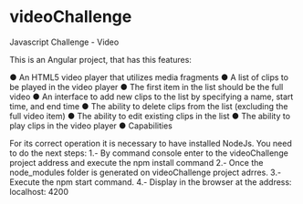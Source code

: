 # videoChallenge
Javascript Challenge - Video

This is an Angular project, that has this features:

● An HTML5 video player that utilizes media fragments
● A list of clips to be played in the video player
● The first item in the list should be the full video
● An interface to add new clips to the list by specifying a name, start time, and end time
● The ability to delete clips from the list (excluding the full video item)
● The ability to edit existing clips in the list
● The ability to play clips in the video player
● Capabilities

For its correct operation it is necessary to have installed NodeJs. You need to do the next steps:
  1.- By command console enter to the videoChallenge project address and execute the npm install command
  2.- Once the node_modules folder is generated on videoChallenge project adrres.
  3.- Execute the npm start command.
  4.- Display in the browser at the address: localhost: 4200

